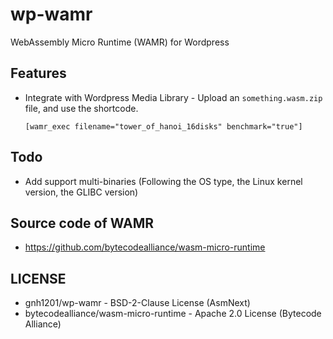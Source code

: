 # wp-wamr
WebAssembly Micro Runtime (WAMR) for Wordpress

## Features
  * Integrate with Wordpress Media Library - Upload an `something.wasm.zip` file, and use the shortcode.

    ```
    [wamr_exec filename="tower_of_hanoi_16disks" benchmark="true"]
    ```

## Todo
  * Add support multi-binaries (Following the OS type, the Linux kernel version, the GLIBC version)

## Source code of WAMR
  * https://github.com/bytecodealliance/wasm-micro-runtime

## LICENSE
  * gnh1201/wp-wamr -  BSD-2-Clause License (AsmNext)
  * bytecodealliance/wasm-micro-runtime - Apache 2.0 License (Bytecode Alliance)
